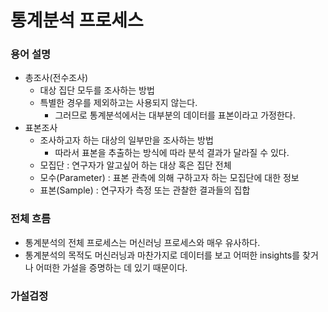 # 통계분석 프로세스
### 용어 설명
* 총조사(전수조사)
  * 대상 집단 모두를 조사하는 방법
  * 특별한 경우를 제외하고는 사용되지 않는다.
    * 그러므로 통계분석에서는 대부분의 데이터를 표본이라고 가정한다.
* 표본조사
  * 조사하고자 하는 대상의 일부만을 조사하는 방법
    * 따라서 표본을 추출하는 방식에 따라 분석 결과가 달라질 수 있다.
  * 모집단 : 연구자가 알고싶어 하는 대상 혹은 집단 전체
  * 모수(Parameter) : 표본 관측에 의해 구하고자 하는 모집단에 대한 정보
  * 표본(Sample) : 연구자가 측정 또는 관찰한 결과들의 집합

### 전체 흐름
* 통계분석의 전체 프로세스는 머신러닝 프로세스와 매우 유사하다. 
* 통계분석의 목적도 머신러닝과 마찬가지로 데이터를 보고 어떠한 insights를 찾거나 어떠한 가설을 증명하는 데 있기 때문이다.

### 가설검정

